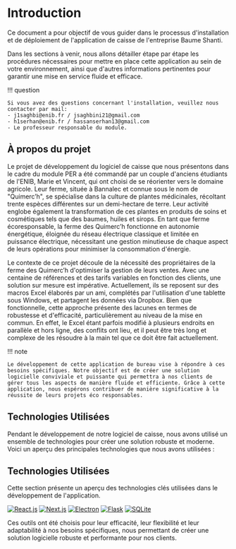 # Introduction

Ce document a pour objectif de vous guider dans le processus d'installation et de déploiement de l'application de caisse de l'entreprise Baume Shanti.

Dans les sections à venir, nous allons détailler étape par étape les procédures nécessaires pour mettre en place cette application au sein de votre environnement, ainsi que d'autres informations pertinentes pour garantir une mise en service fluide et efficace. 

!!! question

    Si vous avez des questions concernant l'installation, veuillez nous contacter par mail: 
    - j1saghbi@enib.fr / jsaghbini21@gmail.com
    - h1serhan@enib.fr / hassanserhan13@gmail.com
    - Le professeur responsable du module.

## À propos du projet
Le projet de développement du logiciel de caisse que nous présentons dans le cadre du module PER a été commandé par un couple d'anciens étudiants de l'ENIB, Marie et Vincent, qui ont choisi de se réorienter vers le domaine agricole. Leur ferme, située à Bannalec et connue sous le nom de "Quimerc’h", se spécialise dans la culture de plantes médicinales, récoltant trente espèces différentes sur un demi-hectare de terre. Leur activité englobe également la transformation de ces plantes en produits de soins et cosmétiques tels que des baumes, huiles et sirops. En tant que ferme écoresponsable, la ferme des Quimerc’h fonctionne en autonomie énergétique, éloignée du réseau électrique classique et limitée en puissance électrique, nécessitant une gestion minutieuse de chaque aspect de leurs opérations pour minimiser la consommation d'énergie.

Le contexte de ce projet découle de la nécessité des propriétaires de la ferme des Quimerc’h d'optimiser la gestion de leurs ventes. Avec une centaine de références et des tarifs variables en fonction des clients, une solution sur mesure est impérative. Actuellement, ils se reposent sur des macros Excel élaborés par un ami, complétés par l'utilisation d'une tablette sous Windows, et partagent les données via Dropbox. Bien que fonctionnelle, cette approche présente des lacunes en termes de robustesse et d'efficacité, particulièrement au niveau de la mise en commun. En effet, le Excel étant parfois modifié à plusieurs endroits en parallèle et hors ligne, des conflits ont lieu, et il peut être très long et complexe de les résoudre à la main tel que ce doit être fait actuellement.

!!! note

    Le développement de cette application de bureau vise à répondre à ces besoins spécifiques. Notre objectif est de créer une solution logicielle conviviale et puissante qui permettra à nos clients de gérer tous les aspects de manière fluide et efficiente. Grâce à cette application, nous espérons contribuer de manière significative à la réussite de leurs projets éco responsables.

## Technologies Utilisées

Pendant le développement de notre logiciel de caisse, nous avons utilisé un ensemble de technologies pour créer une solution robuste et moderne. Voici un aperçu des principales technologies que nous avons utilisées :

## Technologies Utilisées

Cette section présente un aperçu des technologies clés utilisées dans le développement de l'application.

[![React.js](https://img.shields.io/badge/React.js-17.x-61DAFB?style=for-the-badge&logo=react)](https://reactjs.org/)
[![Next.js](https://img.shields.io/badge/Next.js-10.x-000000?style=for-the-badge&logo=next.js)](https://nextjs.org/)
[![Electron](https://img.shields.io/badge/Electron-27.x-47848F?style=for-the-badge&logo=Electron)](https://www.electronjs.org/)
[![Flask](https://img.shields.io/badge/Flask-2.x-000000?style=for-the-badge&logo=flask)](https://flask.palletsprojects.com/en/2.0.x/)
[![SQLite](https://img.shields.io/badge/SQLite-3.x-003B57?style=for-the-badge&logo=sqlite)](https://www.sqlite.org/index.html)

Ces outils ont été choisis pour leur efficacité, leur flexibilité et leur adaptabilité à nos besoins spécifiques, nous permettant de créer une solution logicielle robuste et performante pour nos clients.

